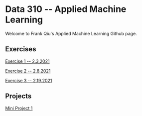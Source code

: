 # Data 310 -- Applied Machine Learning
Welcome to Frank Qiu's Applied Machine Learning Github page.

## Exercises
[Exercise 1 -- 2.3.2021](https://frank-q-00.github.io/Data-310/Exercise1.html)

[Exercise 2 -- 2.8.2021](https://frank-q-00.github.io/Data-310/Exercise2.html)

[Exercise 3 -- 2.19.2021](https://github.com/Frank-Q-00/Data-310/blob/main/Exercise3/Exercise3.html)

## Projects
[Mini Project 1](https://frank-q-00.github.io/Data-310/Mini-Project-1.html)
